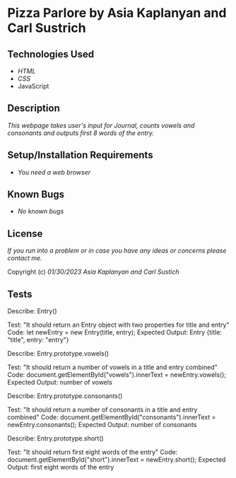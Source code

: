 # Pizza Parlore by Asia Kaplanyan and Carl Sustrich

## Technologies Used

* _HTML_
* _CSS_
* JavaScript

## Description

_This webpage takes user's input for Journal, counts vowels and consonants and outputs first 8 words of the entry._


## Setup/Installation Requirements

* _You need a web browser_


## Known Bugs

* _No known bugs_


## License

_If you run into a problem or in case you have any ideas or concerns please contact me._

Copyright (c) _01/30/2023_ _Asia Kaplanyan and Carl Sustich_

## Tests

Describe: Entry()

Test: "It should return an Entry object with two properties for title and entry"
Code: let newEntry = new Entry(title, entry);
Expected Output: Entry {title: "title", entry: "entry"}



Describe: Entry.prototype.vowels()

Test: "It should return a number of vowels in a title and entry combined"
Code: document.getElementById("vowels").innerText = newEntry.vowels();
Expected Output: number of vowels

Describe: Entry.prototype.consonants()

Test: "It should return a number of consonants in a title and entry combined"
Code: document.getElementById("consonants").innerText = newEntry.consonants();
Expected Output: number of consonants

Describe: Entry.prototype.short()

Test: "It should return first eight words of the entry"
Code: document.getElementById("short").innerText = newEntry.short();
Expected Output: first eight words of the entry

